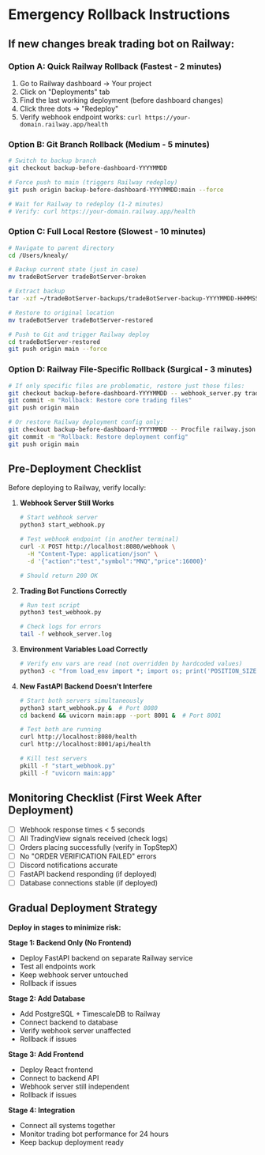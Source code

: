 # Emergency Rollback Instructions

## If new changes break trading bot on Railway:

### Option A: Quick Railway Rollback (Fastest - 2 minutes)

1. Go to Railway dashboard → Your project
2. Click on "Deployments" tab
3. Find the last working deployment (before dashboard changes)
4. Click three dots → "Redeploy"
5. Verify webhook endpoint works: `curl https://your-domain.railway.app/health`

### Option B: Git Branch Rollback (Medium - 5 minutes)

```bash
# Switch to backup branch
git checkout backup-before-dashboard-YYYYMMDD

# Force push to main (triggers Railway redeploy)
git push origin backup-before-dashboard-YYYYMMDD:main --force

# Wait for Railway to redeploy (1-2 minutes)
# Verify: curl https://your-domain.railway.app/health
```

### Option C: Full Local Restore (Slowest - 10 minutes)

```bash
# Navigate to parent directory
cd /Users/knealy/

# Backup current state (just in case)
mv tradeBotServer tradeBotServer-broken

# Extract backup
tar -xzf ~/tradeBotServer-backups/tradeBotServer-backup-YYYYMMDD-HHMMSS.tar.gz

# Restore to original location
mv tradeBotServer tradeBotServer-restored

# Push to Git and trigger Railway deploy
cd tradeBotServer-restored
git push origin main --force
```

### Option D: Railway File-Specific Rollback (Surgical - 3 minutes)

```bash
# If only specific files are problematic, restore just those files:
git checkout backup-before-dashboard-YYYYMMDD -- webhook_server.py trading_bot.py
git commit -m "Rollback: Restore core trading files"
git push origin main

# Or restore Railway deployment config only:
git checkout backup-before-dashboard-YYYYMMDD -- Procfile railway.json
git commit -m "Rollback: Restore deployment config"
git push origin main
```

## Pre-Deployment Checklist

Before deploying to Railway, verify locally:

1. **Webhook Server Still Works**
   ```bash
   # Start webhook server
   python3 start_webhook.py
   
   # Test webhook endpoint (in another terminal)
   curl -X POST http://localhost:8080/webhook \
     -H "Content-Type: application/json" \
     -d '{"action":"test","symbol":"MNQ","price":16000}'
   
   # Should return 200 OK
   ```

2. **Trading Bot Functions Correctly**
   ```bash
   # Run test script
   python3 test_webhook.py
   
   # Check logs for errors
   tail -f webhook_server.log
   ```

3. **Environment Variables Load Correctly**
   ```bash
   # Verify env vars are read (not overridden by hardcoded values)
   python3 -c "from load_env import *; import os; print('POSITION_SIZE:', os.getenv('POSITION_SIZE', '1'))"
   ```

4. **New FastAPI Backend Doesn't Interfere**
   ```bash
   # Start both servers simultaneously
   python3 start_webhook.py &  # Port 8080
   cd backend && uvicorn main:app --port 8001 &  # Port 8001
   
   # Test both are running
   curl http://localhost:8080/health
   curl http://localhost:8001/api/health
   
   # Kill test servers
   pkill -f "start_webhook.py"
   pkill -f "uvicorn main:app"
   ```

## Monitoring Checklist (First Week After Deployment)

- [ ] Webhook response times < 5 seconds
- [ ] All TradingView signals received (check logs)
- [ ] Orders placing successfully (verify in TopStepX)
- [ ] No "ORDER VERIFICATION FAILED" errors
- [ ] Discord notifications accurate
- [ ] FastAPI backend responding (if deployed)
- [ ] Database connections stable (if deployed)

## Gradual Deployment Strategy

**Deploy in stages to minimize risk:**

**Stage 1: Backend Only (No Frontend)**
- Deploy FastAPI backend on separate Railway service
- Test all endpoints work
- Keep webhook server untouched
- Rollback if issues

**Stage 2: Add Database**
- Add PostgreSQL + TimescaleDB to Railway
- Connect backend to database
- Verify webhook server unaffected
- Rollback if issues

**Stage 3: Add Frontend**
- Deploy React frontend
- Connect to backend API
- Webhook server still independent
- Rollback if issues

**Stage 4: Integration**
- Connect all systems together
- Monitor trading bot performance for 24 hours
- Keep backup deployment ready
